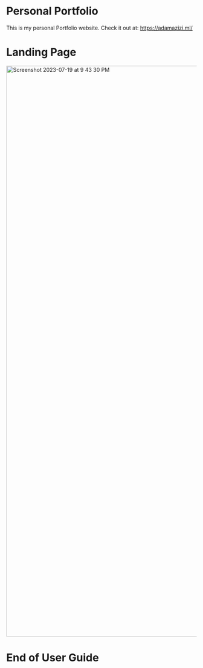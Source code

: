 # Personal Portfolio
This is my personal Portfolio website. Check it out at:
https://adamazizi.ml/

# Landing Page

<img width="1512" alt="Screenshot 2023-07-19 at 9 43 30 PM" src="https://github.com/adamazizi10/react-portfolio/assets/106051947/13f4ee28-94fe-486e-ab7d-7d7c49930d23">

# End of User Guide
